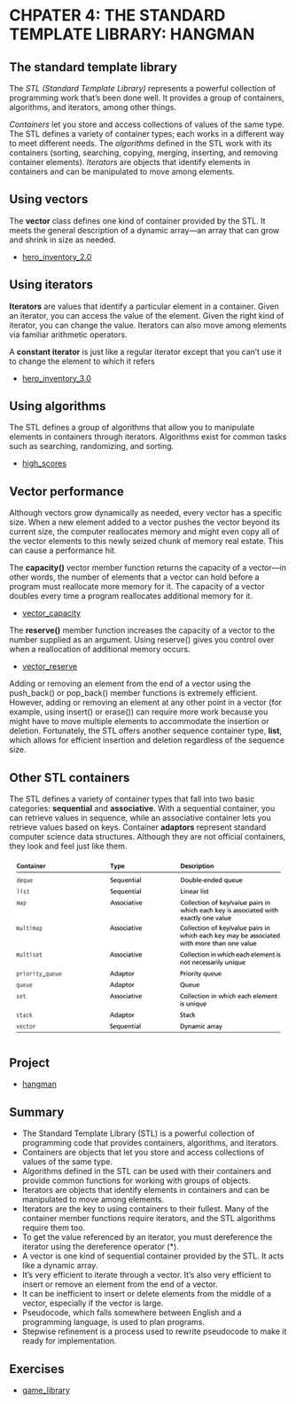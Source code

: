 # CHPATER 4: THE STANDARD TEMPLATE LIBRARY: HANGMAN

## The standard template library

The *STL (Standard Template Library)* represents a powerful collection of programming work that’s been done well. It provides a group of containers, algorithms, and iterators, among other things.

*Containers* let you store and access collections of values of the same type. The STL defines a variety of container types; each works in a different way to meet different needs. The *algorithms* defined in the STL work with its containers (sorting, searching, copying, merging, inserting, and removing container elements). 
*Iterators* are objects that identify elements in containers and can be manipulated to move among elements.

## Using vectors

The **vector** class defines one kind of container provided by the STL. It meets the general description of a dynamic array—an array that can grow and shrink in size as needed.

- [hero_inventory_2.0](hero_inventory_2.0.cc)


## Using iterators

**Iterators** are values that identify a particular element in a container. Given an iterator, you can access the value of the element. Given the right kind of iterator, you can change the value. Iterators can also move among elements via familiar arithmetic operators.

A **constant iterator** is just like a regular iterator except that you can’t use it to change the element to which it refers

- [hero_inventory_3.0](hero_inventory_3.0.cc)

## Using algorithms

The STL defines a group of algorithms that allow you to manipulate elements in containers through iterators. Algorithms exist for common tasks such as searching, randomizing, and sorting.

- [high_scores](high_scores.cc)

## Vector performance

Although vectors grow dynamically as needed, every vector has a specific size. When a new element added to a vector pushes the vector beyond its current size, the computer reallocates memory and might even copy all of the vector elements to this newly seized chunk of memory real estate. This can cause a performance hit.

The **capacity()** vector member function returns the capacity of a vector—in other words, the number of elements that a vector can hold before a program must reallocate more memory for it. The capacity of a vector doubles every time a program reallocates additional memory for it.

- [vector_capacity](vector_capacity.cc)

The **reserve()** member function increases the capacity of a vector to the number supplied as an argument. Using reserve() gives you control over when a reallocation of additional memory occurs.

- [vector_reserve](vector_reserve.cc)

Adding or removing an element from the end of a vector using the push_back() or pop_back() member functions is extremely efficient. However, adding or removing an element at any other point in a vector (for example, using insert() or erase()) can require more work because you might have to move multiple elements to accommodate the insertion or deletion. Fortunately, the STL offers another sequence container type, **list**, which allows for efficient insertion and deletion regardless of the sequence size.

## Other STL containers

The STL defines a variety of container types that fall into two basic categories: **sequential** and **associative**. With a sequential container, you can retrieve values in sequence, while an associative container lets you retrieve values based on keys. Container **adaptors** represent standard computer science data structures. Although they are not official containers, they look and feel just like them. 

![containers](containers.PNG)

## Project

- [hangman](hangman.cc)


## Summary

- The Standard Template Library (STL) is a powerful collection of programming code that provides containers, algorithms, and iterators.
 - Containers are objects that let you store and access collections of values of the same type.
 - Algorithms defined in the STL can be used with their containers and provide common functions for working with groups of objects.
 - Iterators are objects that identify elements in containers and can be manipulated to move among elements.
 - Iterators are the key to using containers to their fullest. Many of the container member functions require iterators, and the STL algorithms require them too.
 - To get the value referenced by an iterator, you must dereference the iterator using the dereference operator (*).
 - A vector is one kind of sequential container provided by the STL. It acts like a dynamic array.
 - It’s very efficient to iterate through a vector. It’s also very efficient to insert or remove an element from the end of a vector.
 - It can be inefficient to insert or delete elements from the middle of a vector, especially if the vector is large.
 - Pseudocode, which falls somewhere between English and a programming language, is used to plan programs.
 - Stepwise refinement is a process used to rewrite pseudocode to make it ready for implementation.

## Exercises

- [game_library](game_library.cc)